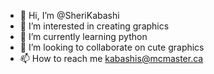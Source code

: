 - 👋 Hi, I’m @SheriKabashi
- 👀 I’m interested in creating graphics
- 🌱 I’m currently learning python
- 💞️ I’m looking to collaborate on cute graphics 
- 📫 How to reach me kabashis@mcmaster.ca

<!---
SheriKabashi/SheriKabashi is a ✨ special ✨ repository because its `README.md` (this file) appears on your GitHub profile.
You can click the Preview link to take a look at your changes.
--->
